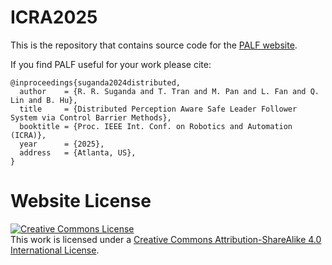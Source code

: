 # ICRA2025

This is the repository that contains source code for the [PALF website](https://github.com/RichieRyu/Distributed-Perception-Aware-Safe-Leader-Follower-System-via-Control-Barrier-Methods).

If you find PALF useful for your work please cite:
```
@inproceedings{suganda2024distributed,
  author    = {R. R. Suganda and T. Tran and M. Pan and L. Fan and Q. Lin and B. Hu},
  title     = {Distributed Perception Aware Safe Leader Follower System via Control Barrier Methods},
  booktitle = {Proc. IEEE Int. Conf. on Robotics and Automation (ICRA)},
  year      = {2025},
  address   = {Atlanta, US},
}
```

# Website License
<a rel="license" href="http://creativecommons.org/licenses/by-sa/4.0/"><img alt="Creative Commons License" style="border-width:0" src="https://i.creativecommons.org/l/by-sa/4.0/88x31.png" /></a><br />This work is licensed under a <a rel="license" href="http://creativecommons.org/licenses/by-sa/4.0/">Creative Commons Attribution-ShareAlike 4.0 International License</a>.
